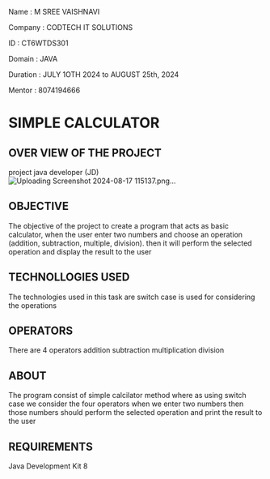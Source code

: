 Name : M SREE VAISHNAVI

Company : CODTECH IT SOLUTIONS

ID : CT6WTDS301

Domain : JAVA

Duration : JULY 1OTH 2024 to AUGUST 25th, 2024

Mentor : 8074194666
# SIMPLE CALCULATOR
## OVER VIEW OF THE PROJECT
project java developer (JD)
![Uploading Screenshot 2024-08-17 115137.png…]()

## OBJECTIVE
The objective of the project to create a program that acts as basic calculator, when the user enter two numbers
and choose an operation (addition, subtraction, multiple, division). then it will perform the selected operation 
and display the result to the user

## TECHNOLLOGIES USED
The technologies used in this task are
switch case is used for considering the operations

## OPERATORS
There are 4 operators
addition
subtraction
multiplication
division

## ABOUT
The program consist of simple calcilator method where as using switch case we consider the 
 four operators
when we enter two numbers then those numbers should perform the selected operation and print the result to the user 

## REQUIREMENTS
Java Development Kit 8
